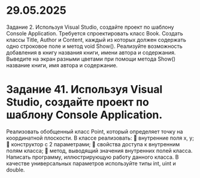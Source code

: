 # 29.05.2025
Задание 2. Используя Visual Studio, создайте проект по шаблону Console Application.
Требуется спроектировать класс Book. Создать классы Title, Author и Content, каждый из которых должен содержать одно строковое поле и метод void Show().
Реализуйте возможность добавления в книгу названия книги, имени автора и содержания.
Выведите на экран разными цветами при помощи метода Show() название книги, имя автора и содержание.

# Задание 41. Используя Visual Studio, создайте проект по шаблону Console Application.
Реализовать обобщенный класс Point, который определяет точку на координатной плоскости. В классе реализовать:
	внутренние поля x, y;
	конструктор с 2 параметрами;
	свойства доступа к внутренним полям класса;
	метод, выводящий значения внутренних полей класса.
Написать программу, иллюстрирующую работу данного класса. В качестве универсальных параметров используйте типы int, uint  и double.


